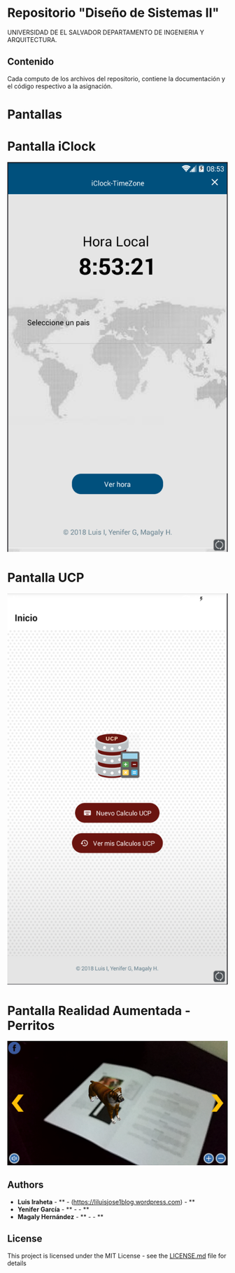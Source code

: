 # Repositorio "Diseño de Sistemas II"

UNIVERSIDAD DE EL SALVADOR
DEPARTAMENTO DE INGENIERIA Y ARQUITECTURA.


## Contenido

Cada computo de los archivos del repositorio, contiene la documentación y el código respectivo a la asignación.


# Pantallas

# Pantalla iClock
![alt text](/Capturas/iclock.png)

# Pantalla UCP
![alt text](/Capturas/ucp.png)

# Pantalla Realidad Aumentada - Perritos
![alt text](/Capturas/RA.png)




## Authors

* **Luis Iraheta** - **  - (https://liluisjose1blog.wordpress.com) - **
* **Yenifer García** - **  -  - **
* **Magaly Hernández** - **  -  - **


## License

This project is licensed under the MIT License - see the [LICENSE.md](LICENSE.md) file for details

